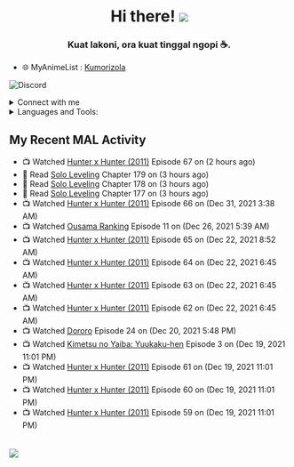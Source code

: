 <h1 align="center">Hi there! <img src="https://media.giphy.com/media/hvRJCLFzcasrR4ia7z/giphy.gif" width="25px"> </h1>
<h3 align="center">Kuat lakoni, ora kuat tinggal ngopi ☕.</h3>

- 🌐 MyAnimeList : [Kumorizola](https://myanimelist.net/animelist/Kumorizola)

![Discord](https://discord.c99.nl/widget/theme-3/761213268009943051.png)
<details>
      <summary>Connect with me</summary>
    <p align="left">
        <a href="https://www.facebook.com/kumori.hartley.1" target="blank"><img align="center"
                src="https://raw.githubusercontent.com/rahuldkjain/github-profile-readme-generator/master/src/images/icons/Social/facebook.svg"
                alt="kumori hartley" height="30" width="40" /></a>
        <a href="https://www.instagram.com/kumorizola/" target="blank"><img align="center"
                src="https://raw.githubusercontent.com/rahuldkjain/github-profile-readme-generator/master/src/images/icons/Social/instagram.svg"
                alt="kumorizola" height="30" width="40" /></a>
        <a href="https://discord.com" target="blank"><img align="center"
                src="https://raw.githubusercontent.com/rahuldkjain/github-profile-readme-generator/master/src/images/icons/Social/discord.svg"
                alt="Kumori#5882" height="30" width="40" /></a>
    </p>
</details>

<details>
    <summary align="left">Languages and Tools:</summary>
<p align="left">
      <a href="https://www.w3schools.com/css/" target="_blank">
        <img src="https://raw.githubusercontent.com/devicons/devicon/master/icons/css3/css3-original-wordmark.svg"
            alt="css3" width="40" height="40" /> </a> <a href="https://www.w3.org/html/" target="_blank"> <img
            src="https://raw.githubusercontent.com/devicons/devicon/master/icons/html5/html5-original-wordmark.svg"
            alt="html5" width="40" height="40" /> </a> <a href="https://www.java.com" target="_blank"> <img
            src="https://raw.githubusercontent.com/devicons/devicon/master/icons/java/java-original.svg" alt="java"
            width="40" height="40" /> </a> <a href="https://developer.mozilla.org/en-US/docs/Web/JavaScript"
            target="_blank"> <img
            src="https://raw.githubusercontent.com/devicons/devicon/master/icons/javascript/javascript-original.svg"
            alt="javascript" width="40" height="40" /> </a> <a href="https://nodejs.org" target="_blank"> <img
            src="https://raw.githubusercontent.com/devicons/devicon/master/icons/nodejs/nodejs-original-wordmark.svg"
            alt="nodejs" width="40" height="40" /> </a> <a href="https://www.python.org" target="_blank"> <img
            src="https://raw.githubusercontent.com/devicons/devicon/master/icons/python/python-original.svg"
            alt="python" width="40" height="40" /> </a> <a href="https://www.typescriptlang.org/" target="_blank"> <img
            src="https://raw.githubusercontent.com/devicons/devicon/master/icons/typescript/typescript-original.svg" 
            alt="typescript" width="40" height="40" /> </a> <a href="https://www.photoshop.com/en" target="_blank"> <img
            src="https://upload.wikimedia.org/wikipedia/commons/a/af/Adobe_Photoshop_CC_icon.svg" alt="photoshop" width="40" height="40"/> </a>
            <a href="https://www.adobe.com/products/premiere.html" target="_blank"> <img
            src="https://upload.wikimedia.org/wikipedia/commons/4/40/Adobe_Premiere_Pro_CC_icon.svg" alt="Premiere pro" width="40" height="40"/> </a>
            <a href="https://www.adobe.com/in/products/illustrator.html" target="_blank"> <img 
            src="https://upload.wikimedia.org/wikipedia/commons/f/fb/Adobe_Illustrator_CC_icon.svg" alt="illustrator" width="40" height="40"/> </a>
      
 </details>
 
 <h2> My Recent MAL Activity</h2>
<!-- MAL_ACTIVITY:start -->

- 📺 Watched [Hunter x Hunter (2011)](https://MyAnimeList.net/anime.php?id=11061) Episode 67 on (2 hours ago)
- 📖 Read [Solo Leveling](https://MyAnimeList.net/manga.php?id=121496) Chapter 179 on (3 hours ago)
- 📖 Read [Solo Leveling](https://MyAnimeList.net/manga.php?id=121496) Chapter 178 on (3 hours ago)
- 📖 Read [Solo Leveling](https://MyAnimeList.net/manga.php?id=121496) Chapter 177 on (3 hours ago)
- 📺 Watched [Hunter x Hunter (2011)](https://MyAnimeList.net/anime.php?id=11061) Episode 66 on (Dec 31, 2021 3:38 AM)
- 📺 Watched [Ousama Ranking](https://MyAnimeList.net/anime.php?id=40834) Episode 11 on (Dec 26, 2021 5:39 AM)
- 📺 Watched [Hunter x Hunter (2011)](https://MyAnimeList.net/anime.php?id=11061) Episode 65 on (Dec 22, 2021 8:52 AM)
- 📺 Watched [Hunter x Hunter (2011)](https://MyAnimeList.net/anime.php?id=11061) Episode 64 on (Dec 22, 2021 6:45 AM)
- 📺 Watched [Hunter x Hunter (2011)](https://MyAnimeList.net/anime.php?id=11061) Episode 63 on (Dec 22, 2021 6:45 AM)
- 📺 Watched [Hunter x Hunter (2011)](https://MyAnimeList.net/anime.php?id=11061) Episode 62 on (Dec 22, 2021 6:45 AM)
- 📺 Watched [Dororo](https://MyAnimeList.net/anime.php?id=37520) Episode 24 on (Dec 20, 2021 5:48 PM)
- 📺 Watched [Kimetsu no Yaiba: Yuukaku-hen](https://MyAnimeList.net/anime.php?id=47778) Episode 3 on (Dec 19, 2021 11:01 PM)
- 📺 Watched [Hunter x Hunter (2011)](https://MyAnimeList.net/anime.php?id=11061) Episode 61 on (Dec 19, 2021 11:01 PM)
- 📺 Watched [Hunter x Hunter (2011)](https://MyAnimeList.net/anime.php?id=11061) Episode 60 on (Dec 19, 2021 11:01 PM)
- 📺 Watched [Hunter x Hunter (2011)](https://MyAnimeList.net/anime.php?id=11061) Episode 59 on (Dec 19, 2021 11:01 PM)

<!-- MAL_ACTIVITY:end -->

  
<h2 align="left"> <img src="https://media.discordapp.net/attachments/918405470073520168/919220018355523584/ezgif.com-gif-maker_1.gif">
